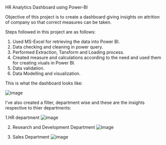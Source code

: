 HR Analytics Dashboard using Power-BI

Objective of this project is to create a dashboard giving insights on attrition of company so that correct measures can be taken.

Steps followed in this project are as follows:
1. Used MS-Excel for retrieving the data into Power BI.
2. Data checking and cleaning in power query.
3. Performed Extraction, Tansform and Loading process.
4. Created measure and calculations according to the need and used them for creating viuals in Power BI.
5. Data validation.
6. Data Modelling and visualization.

This is what the dashboard looks like:

![image](https://github.com/SaumyaBhaskar/Saumya-Projects/assets/174120166/b78bc1df-11bd-43e2-9204-6239d22c03a8)

I've also created a filter, department wise and these are the insights respective to thier departments:

1.HR department
![image](https://github.com/SaumyaBhaskar/Saumya-Projects/assets/174120166/c06911a2-96e4-4a82-bb64-4303dd0def30)

2. Research and Development Department
 ![image](https://github.com/SaumyaBhaskar/Saumya-Projects/assets/174120166/8a069576-3fff-406d-984f-5ec596eeb9c5)

4. Sales Department
![image](https://github.com/SaumyaBhaskar/Saumya-Projects/assets/174120166/fa3dd2da-52da-439b-8333-06dd48c491d1)

   

